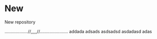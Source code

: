 # New
New repository

...................//,,,,,//.......................
addada
adsads
asdsadsd
asdadasd
adas
